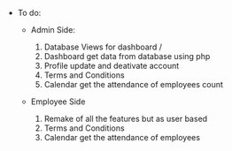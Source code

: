 * To do:
    * Admin Side: 
        1. Database Views for dashboard /
        2. Dashboard get data from database using php
        3. Profile update and deativate account
        4. Terms and Conditions
        5. Calendar get the attendance of employees count


    * Employee Side
        1. Remake of all the features but as user based
        2. Terms and Conditions
        3. Calendar get the attendance of employees





